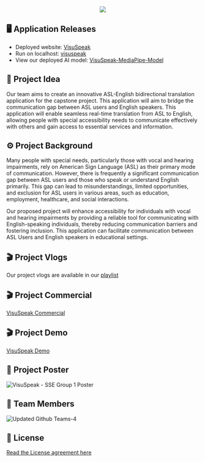 <div align="center">
  <a href="https://www.visuspeak.ca"><img src="https://github.com/jfv492/VisuSpeak/assets/98986952/73343806-7cc4-41ba-8e53-f3c3cf25cee0"></a>
</div>

## 🖥️ Application Releases
- Deployed website: [VisuSpeak](https://www.visuspeak.ca)
- Run on localhost: [visuspeak](https://github.com/jfv492/VisuSpeak/tree/main/02.%20Project%20Development/a.%20Testing/Front-end/visuspeak)
- View our deployed AI model: [VisuSpeak-MediaPipe-Model](https://archishab.github.io/VisuSpeak-MediaPipe-Model/)

## 🎯 Project Idea 
Our team aims to create an innovative ASL-English bidirectional translation application for the capstone project. This application will aim to bridge the communication gap between ASL users and English speakers. This application will enable seamless real-time translation from ASL to English, allowing people with special accessibility needs to communicate effectively with others and gain access to essential services and information.

## ⚙️ Project Background
Many people with special needs, particularly those with vocal and hearing impairments, rely on American Sign Language (ASL) as their primary mode of communication. However, there is frequently a significant communication gap between ASL users and those who speak or understand English primarily. This gap can lead to misunderstandings, limited opportunities, and exclusion for ASL users in various areas, such as education, employment, healthcare, and social interactions.

Our proposed project will enhance accessibility for individuals with vocal and hearing impairments by providing a reliable tool for communicating with English-speaking individuals, thereby reducing communication barriers and fostering inclusion. This application can facilitate communication between ASL Users and English speakers in educational settings.

## 🎬 Project Vlogs
Our project vlogs are available in our [playlist](https://youtube.com/playlist?list=PLiqvO_Z9iNyY5reatlxQMcvnlBwdRqN6g&si=iDKp75n8M7KSx_KU)

## 🎬 Project Commercial
[VisuSpeak Commercial](https://youtu.be/FcZBFbL3QkE)

## 🎬 Project Demo
[VisuSpeak Demo](https://youtu.be/BDVc4W2KQ8g)

## 🌅 Project Poster
![VisuSpeak - SSE Group 1 Poster ](https://github.com/jfv492/VisuSpeak/assets/98986952/5a45515c-0dac-431a-adcc-f89f09d87e73)

## 👥 Team Members
![Updated Github Teams-4](https://github.com/jfv492/VisuSpeak/assets/98986952/a0290ad0-37ae-4547-b44b-1909c2fd9eec)

## 📝 License 
[Read the License agreement here](https://github.com/jfv492/VisuSpeak/blob/main/LICENSE)

